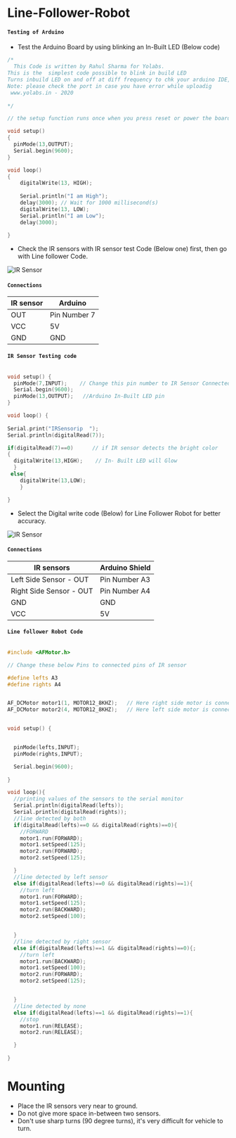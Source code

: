 # Line-Follower-Robot


#### `Testing of Arduino`

* Test the Arduino Board by using blinking an In-Built LED (Below code) 

```C++
/*
  This Code is written by Rahul Sharma for Yolabs. 
This is the  simplest code possible to blink in build LED  
Turns inbuild LED on and off at diff frequency to chk your arduino IDE, Arduino and cable is working
Note: please check the port in case you have error while uploadig 
 www.yolabs.in - 2020
  
*/

// the setup function runs once when you press reset or power the board

void setup()
{
  pinMode(13,OUTPUT);
  Serial.begin(9600);
}

void loop()
{
    digitalWrite(13, HIGH);
    
    Serial.println("I am High");
    delay(3000); // Wait for 1000 millisecond(s)
    digitalWrite(13, LOW);
    Serial.println("I am Low");
    delay(3000);
 
}


```


* Check the IR sensors with IR sensor test Code (Below one) first, then go with Line follower Code.

![IR Sensor](https://5.imimg.com/data5/WA/GS/MY-5726208/delta-plc-repair-service-500x500.jpg)

#### `Connections`


IR sensor | Arduino
------------ | -------------
OUT | Pin Number 7
VCC | 5V
GND | GND



#### `IR Sensor Testing code`

```C++

void setup() {
  pinMode(7,INPUT);    // Change this pin number to IR Sensor Connected pin
  Serial.begin(9600);
  pinMode(13,OUTPUT);   //Arduino In-Built LED pin
}

void loop() {
  
Serial.print("IRSensorip  ");
Serial.println(digitalRead(7));

if(digitalRead(7)==0)      // if IR sensor detects the bright color
{
  digitalWrite(13,HIGH);    // In- Built LED will Glow
  }
 else{
    digitalWrite(13,LOW);
    }

}

```


* Select the Digital write code (Below) for Line Follower Robot for better accuracy.


![IR Sensor](https://content.instructables.com/ORIG/FFZ/OG6Q/JGGTIBUY/FFZOG6QJGGTIBUY.jpg?auto=webp)


#### `Connections`


IR sensors | Arduino Shield
------------ | -------------
Left Side Sensor - OUT | Pin Number A3
Right Side Sensor - OUT | Pin Number A4
GND | GND
VCC | 5V 



#### `Line follower Robot Code`


```C++

#include <AFMotor.h>

// Change these below Pins to connected pins of IR sensor

#define lefts A3 
#define rights A4 


AF_DCMotor motor1(1, MOTOR12_8KHZ);   // Here right side motor is connected to M1
AF_DCMotor motor2(4, MOTOR12_8KHZ);   // Here left side motor is connected to M4


void setup() {


  pinMode(lefts,INPUT);
  pinMode(rights,INPUT);

  Serial.begin(9600);
  
}

void loop(){
  //printing values of the sensors to the serial monitor
  Serial.println(digitalRead(lefts));
  Serial.println(digitalRead(rights));
  //line detected by both
  if(digitalRead(lefts)==0 && digitalRead(rights)==0){
    //FORWARD
    motor1.run(FORWARD);
    motor1.setSpeed(125);
    motor2.run(FORWARD);
    motor2.setSpeed(125);

  }
  //line detected by left sensor
  else if(digitalRead(lefts)==0 && digitalRead(rights)==1){
    //turn left
    motor1.run(FORWARD);
    motor1.setSpeed(125);
    motor2.run(BACKWARD);
    motor2.setSpeed(100);


  }
  //line detected by right sensor
  else if(digitalRead(lefts)==1 && digitalRead(rights)==0){;
    //turn left
    motor1.run(BACKWARD);
    motor1.setSpeed(100);
    motor2.run(FORWARD);
    motor2.setSpeed(125);


  }
  //line detected by none
  else if(digitalRead(lefts)==1 && digitalRead(rights)==1){
    //stop
    motor1.run(RELEASE);
    motor2.run(RELEASE);

  }
  
}

```

# Mounting 

* Place the IR sensors very near to ground.
* Do not give more space in-between two sensors.
* Don't use sharp turns (90 degree turns), it's very difficult for vehicle to turn.
